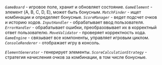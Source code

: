 *`GameBoard`* - игровое поле, хранит и обновляет состояние.
*`GameElement`* - элемент (A, B, C, D, E), может быть бонусным.
*`MatchFinder`* - ищет комбинации и определяет бонусные.
*`ScoreManager`* - ведет подсчет очков и историю ходов.
*`InputHandler`* - обрабатывает ввод пользователя.
*`ErrorHandler`* - обрабатывает ошибки, преобразовывает их в корректный ответ пользователю.
*`MoveValidator`* - проверяет корректность хода.
*`GameEngine`* - связывает все компоненты, управляет игровым циклом.
*`ConsoleRenderer`* - отображает игру в консоль.

*`ElementGenerator`* - генерирует элементы.
*`ScoreCalculationStrategy`* - стратегия начисления очков за комбинации, в том числе бонусные.
